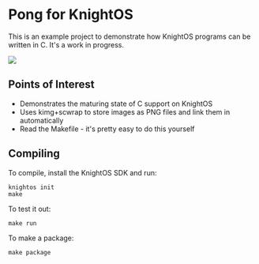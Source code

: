 # Pong for KnightOS

This is an example project to demonstrate how KnightOS programs can be written
in C. It's a work in progress.

![](http://a.pomf.se/pqvege.gif)

## Points of Interest

* Demonstrates the maturing state of C support on KnightOS
* Uses kimg+scwrap to store images as PNG files and link them in automatically
* Read the Makefile - it's pretty easy to do this yourself

## Compiling

To compile, install the KnightOS SDK and run:

    knightos init
    make

To test it out:

    make run

To make a package:

    make package
